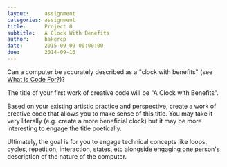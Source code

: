 ```yaml
---
layout:     assignment
categories: assignment
title:      Project 0
subtitle:   A Clock With Benefits
author:     bakercp
date:       2015-09-09 00:00:00
due:        2014-09-16
---
```


Can a computer be accurately described as a "clock with benefits" (see [What is Code For?](http://www.bloomberg.com/graphics/2015-paul-ford-what-is-code/))?

The title of your first work of creative code will be "A Clock with Benefits".

Based on your existing artistic practice and perspective, create a work of creative code that allows you to make sense of this title.  You may take it very literally (e.g. create a more beneficial clock) but it may be more interesting to engage the title poetically.

Ultimately, the goal is for you to engage technical concepts like loops, cycles, repetition, interaction, states, etc alongside engaging one person's description of the nature of the computer.
